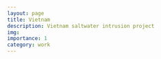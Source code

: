 ```yaml
---
layout: page
title: Vietnam
description: Vietnam saltwater intrusion project
img: 
importance: 1
category: work
---
```


[//]: # ()
[//]: # (Every project has a beautiful feature showcase page.)

[//]: # (It's easy to include images in a flexible 3-column grid format.)

[//]: # (Make your photos 1/3, 2/3, or full width.)

[//]: # ()
[//]: # (To give your project a background in the portfolio page, just add the img tag to the front matter like so:)

[//]: # ()
[//]: # (    ---)

[//]: # (    layout: page)

[//]: # (    title: project)

[//]: # (    description: a project with a background image)

[//]: # (    img: /assets/img/12.jpg)

[//]: # (    ---)

[//]: # ()
[//]: # (<div class="row">)

[//]: # (    <div class="col-sm mt-3 mt-md-0">)

[//]: # (        {% include figure.html path="assets/img/1.jpg" title="example image" class="img-fluid rounded z-depth-1" %})

[//]: # (    </div>)

[//]: # (    <div class="col-sm mt-3 mt-md-0">)

[//]: # (        {% include figure.html path="assets/img/3.jpg" title="example image" class="img-fluid rounded z-depth-1" %})

[//]: # (    </div>)

[//]: # (    <div class="col-sm mt-3 mt-md-0">)

[//]: # (        {% include figure.html path="assets/img/5.jpg" title="example image" class="img-fluid rounded z-depth-1" %})

[//]: # (    </div>)

[//]: # (</div>)

[//]: # (<div class="caption">)

[//]: # (    Caption photos easily. On the left, a road goes through a tunnel. Middle, leaves artistically fall in a hipster photoshoot. Right, in another hipster photoshoot, a lumberjack grasps a handful of pine needles.)

[//]: # (</div>)

[//]: # (<div class="row">)

[//]: # (    <div class="col-sm mt-3 mt-md-0">)

[//]: # (        {% include figure.html path="assets/img/5.jpg" title="example image" class="img-fluid rounded z-depth-1" %})

[//]: # (    </div>)

[//]: # (</div>)

[//]: # (<div class="caption">)

[//]: # (    This image can also have a caption. It's like magic.)

[//]: # (</div>)

[//]: # ()
[//]: # (You can also put regular text between your rows of images.)

[//]: # (Say you wanted to write a little bit about your project before you posted the rest of the images.)

[//]: # (You describe how you toiled, sweated, *bled* for your project, and then... you reveal its glory in the next row of images.)

[//]: # ()
[//]: # ()
[//]: # (<div class="row justify-content-sm-center">)

[//]: # (    <div class="col-sm-8 mt-3 mt-md-0">)

[//]: # (        {% include figure.html path="assets/img/6.jpg" title="example image" class="img-fluid rounded z-depth-1" %})

[//]: # (    </div>)

[//]: # (    <div class="col-sm-4 mt-3 mt-md-0">)

[//]: # (        {% include figure.html path="assets/img/11.jpg" title="example image" class="img-fluid rounded z-depth-1" %})

[//]: # (    </div>)

[//]: # (</div>)

[//]: # (<div class="caption">)

[//]: # (    You can also have artistically styled 2/3 + 1/3 images, like these.)

[//]: # (</div>)

[//]: # ()
[//]: # ()
[//]: # (The code is simple.)

[//]: # (Just wrap your images with `<div class="col-sm">` and place them inside `<div class="row">` &#40;read more about the <a href="https://getbootstrap.com/docs/4.4/layout/grid/">Bootstrap Grid</a> system&#41;.)

[//]: # (To make images responsive, add `img-fluid` class to each; for rounded corners and shadows use `rounded` and `z-depth-1` classes.)

[//]: # (Here's the code for the last row of images above:)

[//]: # ()
[//]: # ({% raw %})

[//]: # (```html)

[//]: # (<div class="row justify-content-sm-center">)

[//]: # (    <div class="col-sm-8 mt-3 mt-md-0">)

[//]: # (        {% include figure.html path="assets/img/6.jpg" title="example image" class="img-fluid rounded z-depth-1" %})

[//]: # (    </div>)

[//]: # (    <div class="col-sm-4 mt-3 mt-md-0">)

[//]: # (        {% include figure.html path="assets/img/11.jpg" title="example image" class="img-fluid rounded z-depth-1" %})

[//]: # (    </div>)

[//]: # (</div>)

[//]: # (```)

[//]: # ({% endraw %})
